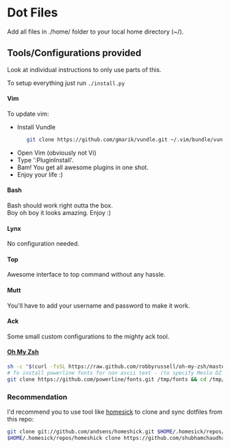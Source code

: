 # Dot Files

Add all files in ./home/ folder to your local home directory (~/).  

## Tools/Configurations provided
Look at individual instructions to only use parts of this.

To setup everything just run `./install.py`

#### Vim
To update vim:  
 * Install Vundle  
    ```sh
       git clone https://github.com/gmarik/vundle.git ~/.vim/bundle/vundle
   ```
 * Open Vim (obviously not Vi)
 * Type ':PluginInstall'.
 * Bam! You get all awesome plugins in one shot.
 * Enjoy your life :)

#### Bash
Bash should work right outta the box.  
Boy oh boy it looks amazing. Enjoy :)

#### Lynx
No configuration needed.

#### Top
Awesome interface to top command without any hassle.

#### Mutt
You'll have to add your username and password to make it work.

#### Ack
Some small custom configurations to the mighty ack tool.

#### [Oh My Zsh](http://ohmyz.sh)
```sh
sh -c "$(curl -fsSL https://raw.github.com/robbyrussell/oh-my-zsh/master/tools/install.sh)"
# To install powerline fonts for non ascii text - (to specify Meslo DZ font in iterm2)
git clone https://github.com/powerline/fonts.git /tmp/fonts && cd /tmp/fonts && ./install.sh
```

### Recommendation
I'd recommend you to use tool like [homesick](https://github.com/andsens/homeshick) to clone and sync dotfiles from this repo:
```sh
git clone git://github.com/andsens/homeshick.git $HOME/.homesick/repos/homeshick
$HOME/.homesick/repos/homeshick clone https://github.com/shubhamchaudhary/dotfiles.git
```
